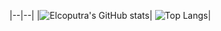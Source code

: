 |--|--|
|![Elcoputra's GitHub stats](https://github-readme-stats.vercel.app/api?username=elcoputra)| ![Top Langs](https://github-readme-stats.vercel.app/api/top-langs/?username=elcoputra&langs_count=3)|

